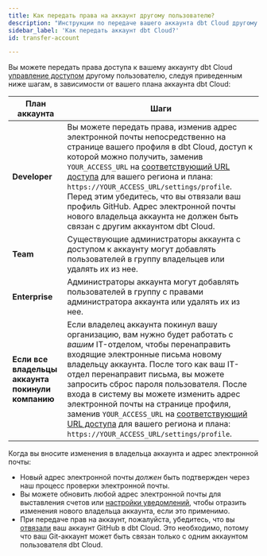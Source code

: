 ```yaml
---
title: Как передать права на аккаунт другому пользователю?
description: "Инструкции по передаче вашего аккаунта dbt Cloud другому пользователю"
sidebar_label: 'Как передать аккаунт dbt Cloud?'
id: transfer-account

---
```


Вы можете передать права доступа к вашему аккаунту dbt Cloud [управление доступом](/docs/cloud/manage-access/about-user-access) другому пользователю, следуя приведенным ниже шагам, в зависимости от вашего плана аккаунта dbt Cloud:

| План аккаунта | Шаги | 
| ------ | ---------- | 
| **Developer** | Вы можете передать права, изменив адрес электронной почты непосредственно на странице вашего профиля в dbt Cloud, доступ к которой можно получить, заменив `YOUR_ACCESS_URL` на [соответствующий URL доступа](/docs/cloud/about-cloud/access-regions-ip-addresses) для вашего региона и плана: `https://YOUR_ACCESS_URL/settings/profile`. Перед этим убедитесь, что вы отвязали ваш профиль GitHub. Адрес электронной почты нового владельца аккаунта не должен быть связан с другим аккаунтом dbt Cloud. |
| **Team** | Существующие администраторы аккаунта с доступом к аккаунту могут добавлять пользователей в группу владельцев или удалять их из нее. | 
| **Enterprise** | Администраторы аккаунта могут добавлять пользователей в группу с правами администратора аккаунта или удалять их из нее. | 
| **Если все владельцы аккаунта покинули компанию** | Если владелец аккаунта покинул вашу организацию, вам нужно будет работать с _вашим_ IT-отделом, чтобы перенаправить входящие электронные письма новому владельцу аккаунта. После того как ваш IT-отдел перенаправит письма, вы можете запросить сброс пароля пользователя. После входа в систему вы можете изменить адрес электронной почты на странице профиля, заменив `YOUR_ACCESS_URL` на [соответствующий URL доступа](/docs/cloud/about-cloud/access-regions-ip-addresses) для вашего региона и плана: `https://YOUR_ACCESS_URL/settings/profile`. |

Когда вы вносите изменения в владельца аккаунта и адрес электронной почты:

- Новый адрес электронной почты _должен_ быть подтвержден через наш процесс проверки электронной почты.
- Вы можете обновить любой адрес электронной почты для выставления счетов или [настройки уведомлений](/docs/deploy/job-notifications), чтобы отразить изменения нового владельца аккаунта, если это применимо.
- При передаче прав на аккаунт, пожалуйста, убедитесь, что вы [отвязали](/faqs/Accounts/git-account-in-use) ваш аккаунт GitHub в dbt Cloud. Это необходимо, потому что ваш Git-аккаунт может быть связан только с одним аккаунтом пользователя dbt Cloud.